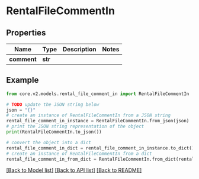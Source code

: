 # RentalFileCommentIn


## Properties

Name | Type | Description | Notes
------------ | ------------- | ------------- | -------------
**comment** | **str** |  | 

## Example

```python
from core.v2.models.rental_file_comment_in import RentalFileCommentIn

# TODO update the JSON string below
json = "{}"
# create an instance of RentalFileCommentIn from a JSON string
rental_file_comment_in_instance = RentalFileCommentIn.from_json(json)
# print the JSON string representation of the object
print(RentalFileCommentIn.to_json())

# convert the object into a dict
rental_file_comment_in_dict = rental_file_comment_in_instance.to_dict()
# create an instance of RentalFileCommentIn from a dict
rental_file_comment_in_from_dict = RentalFileCommentIn.from_dict(rental_file_comment_in_dict)
```
[[Back to Model list]](../README.md#documentation-for-models) [[Back to API list]](../README.md#documentation-for-api-endpoints) [[Back to README]](../README.md)


